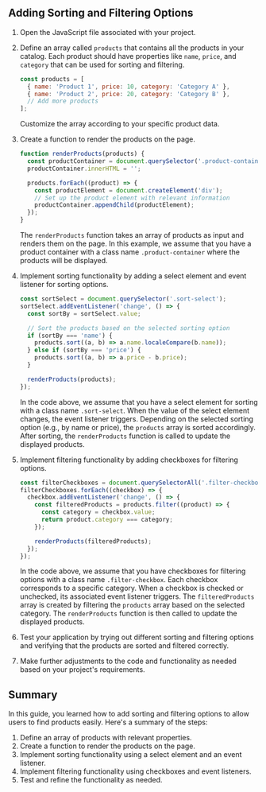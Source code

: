 
## Adding Sorting and Filtering Options

1. Open the JavaScript file associated with your project.

2. Define an array called `products` that contains all the products in your catalog. Each product should have properties like `name`, `price`, and `category` that can be used for sorting and filtering.

   ```javascript
   const products = [
     { name: 'Product 1', price: 10, category: 'Category A' },
     { name: 'Product 2', price: 20, category: 'Category B' },
     // Add more products
   ];
   ```

   Customize the array according to your specific product data.

3. Create a function to render the products on the page.

   ```javascript
   function renderProducts(products) {
     const productContainer = document.querySelector('.product-container');
     productContainer.innerHTML = '';

     products.forEach((product) => {
       const productElement = document.createElement('div');
       // Set up the product element with relevant information
       productContainer.appendChild(productElement);
     });
   }
   ```

   The `renderProducts` function takes an array of products as input and renders them on the page. In this example, we assume that you have a product container with a class name `.product-container` where the products will be displayed.

4. Implement sorting functionality by adding a select element and event listener for sorting options.

   ```javascript
   const sortSelect = document.querySelector('.sort-select');
   sortSelect.addEventListener('change', () => {
     const sortBy = sortSelect.value;

     // Sort the products based on the selected sorting option
     if (sortBy === 'name') {
       products.sort((a, b) => a.name.localeCompare(b.name));
     } else if (sortBy === 'price') {
       products.sort((a, b) => a.price - b.price);
     }

     renderProducts(products);
   });
   ```

   In the code above, we assume that you have a select element for sorting with a class name `.sort-select`. When the value of the select element changes, the event listener triggers. Depending on the selected sorting option (e.g., by name or price), the `products` array is sorted accordingly. After sorting, the `renderProducts` function is called to update the displayed products.

5. Implement filtering functionality by adding checkboxes for filtering options.

   ```javascript
   const filterCheckboxes = document.querySelectorAll('.filter-checkbox');
   filterCheckboxes.forEach((checkbox) => {
     checkbox.addEventListener('change', () => {
       const filteredProducts = products.filter((product) => {
         const category = checkbox.value;
         return product.category === category;
       });

       renderProducts(filteredProducts);
     });
   });
   ```

   In the code above, we assume that you have checkboxes for filtering options with a class name `.filter-checkbox`. Each checkbox corresponds to a specific category. When a checkbox is checked or unchecked, its associated event listener triggers. The `filteredProducts` array is created by filtering the `products` array based on the selected category. The `renderProducts` function is then called to update the displayed products.

6. Test your application by trying out different sorting and filtering options and verifying that the products are sorted and filtered correctly.

7. Make further adjustments to the code and functionality as needed based on your project's requirements.

## Summary

In this guide, you learned how to add sorting and filtering options to allow users to find products easily. Here's a summary of the steps:

1. Define an array of products with relevant properties.
2. Create a function to render the products on the page.
3. Implement sorting functionality using a select element and an event listener.
4. Implement filtering functionality using checkboxes and event listeners.
5. Test and refine the functionality as needed.

